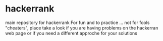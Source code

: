 # hackerrank
 main repository for hackerrank 
 For fun and to practice ... not for fools "cheaters", place take a look if you are having problems on the hackerran web page or if you need a different approche for your solutions 
